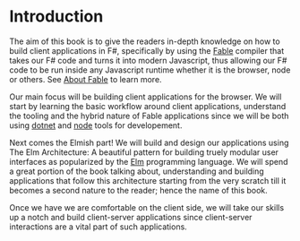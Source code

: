 # Introduction

The aim of this book is to give the readers in-depth knowledge on how to build client applications in F#, specifically by using the [Fable](fable.io) compiler that takes our F# code and turns it into modern Javascript, thus allowing our F# code to be run inside any Javascript runtime whether it is the browser, node or others. See [About Fable](about-fable.md) to learn more.

Our main focus will be building client applications for the browser. We will start by learning the basic workflow around client applications, understand the tooling and the hybrid nature of Fable applications since we will be both using [dotnet](https://dotnet.github.io/) and [node](https://nodejs.org/en/) tools for developement. 

Next comes the Elmish part! We will build and design our applications using The Elm Architecture: A beautiful pattern for building truely modular user interfaces as popularized by the [Elm](http://elm-lang.org/) programming language. We will spend a great portion of the book talking about, understanding and building applications that follow this architecture starting from the very scratch till it becomes a second nature to the reader; hence the name of this book.

Once we have we are comfortable on the client side, we will take our skills up a notch and build client-server applications since client-server interactions are a vital part of such applications.
